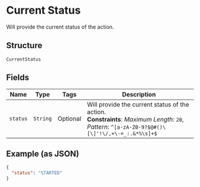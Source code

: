 
# Current Status

Will provide the current status of the action.

## Structure

`CurrentStatus`

## Fields

| Name | Type | Tags | Description |
|  --- | --- | --- | --- |
| `status` | `String` | Optional | Will provide the current status of the action.<br>**Constraints**: *Maximum Length*: `20`, *Pattern*: `^[a-zA-Z0-9?$@#()\[\]'!\/,+\-=_:.&*%\s]+$` |

## Example (as JSON)

```json
{
  "status": "STARTED"
}
```

